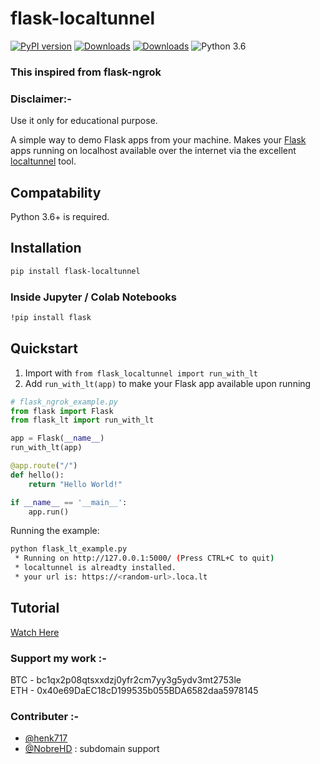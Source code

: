 # flask-localtunnel

 [![PyPI version](https://badge.fury.io/py/flask-localtunnel.svg)](https://badge.fury.io/py/flask-localtunnel)
 [![Downloads](https://pepy.tech/badge/flask-localtunnel/month)](https://pepy.tech/project/flask-localtunnel)
 [![Downloads](https://static.pepy.tech/personalized-badge/flask-localtunnel?period=total&units=international_system&left_color=green&right_color=blue&left_text=Total%20Downloads)](https://pepy.tech/project/flask-localtunnel)
 ![Python 3.6](https://img.shields.io/badge/python-3.6-yellow.svg)

### This inspired from flask-ngrok


### Disclaimer:-
Use it only for educational purpose.


A simple way to demo Flask apps from your machine.
Makes your [Flask](http://flask.pocoo.org/) apps running on localhost available
 over the internet via the excellent [localtunnel](https://github.com/localtunnel/localtunnel) tool.

## Compatability
Python 3.6+ is required.

## Installation

```bash
pip install flask-localtunnel
```
### Inside Jupyter / Colab Notebooks

```bash
!pip install flask
```

## Quickstart
1. Import with ```from flask_localtunnel import run_with_lt```
2. Add `run_with_lt(app)` to make your Flask app available upon running
```python
# flask_ngrok_example.py
from flask import Flask
from flask_lt import run_with_lt

app = Flask(__name__)
run_with_lt(app)

@app.route("/")
def hello():
    return "Hello World!"

if __name__ == '__main__':
    app.run()
```
Running the example:
```bash
python flask_lt_example.py
 * Running on http://127.0.0.1:5000/ (Press CTRL+C to quit)
 * localtunnel is alreadty installed.
 * your url is: https://<random-url>.loca.lt
```

## Tutorial
[Watch Here](https://youtu.be/yaJoZjg9B5k)

### Support my work :-

BTC - bc1qx2p08qtsxxdzj0yfr2cm7yy3g5ydv3mt2753le\
ETH - 0x40e69DaEC18cD199535b055BDA6582daa5978145

### Contributer :- 
- [@henk717](https://github.com/henk717)
- [@NobreHD](https://github.com/NobreHD) : subdomain support 
